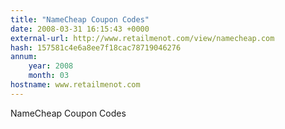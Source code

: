 ```yaml
---
title: "NameCheap Coupon Codes"
date: 2008-03-31 16:15:43 +0000
external-url: http://www.retailmenot.com/view/namecheap.com
hash: 157581c4e6a8ee7f18cac78719046276
annum:
    year: 2008
    month: 03
hostname: www.retailmenot.com
---
```


NameCheap Coupon Codes
